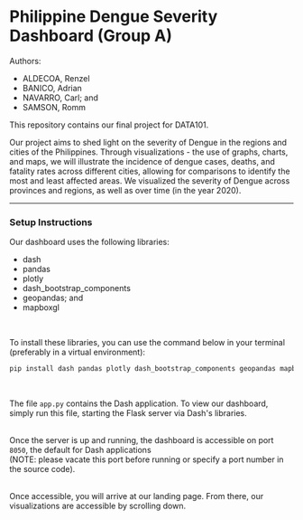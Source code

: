# Philippine Dengue Severity Dashboard (Group A)
 
Authors:
- ALDECOA, Renzel
- BANICO, Adrian
- NAVARRO, Carl; and
- SAMSON, Romm

This repository contains our final project for DATA101.

Our project aims to shed light on the severity of Dengue in the regions and cities of the Philippines. Through visualizations - the use of graphs, charts, and maps, we will illustrate the incidence of dengue cases, deaths, and fatality rates across different cities, allowing for comparisons to identify the most and least affected areas. We visualized the severity of Dengue across provinces and regions, as well as over time (in the year 2020).

<hr>

### Setup Instructions
Our dashboard uses the following libraries: <br>
- dash
- pandas
- plotly
- dash_bootstrap_components
- geopandas; and
- mapboxgl
<br>

To install these libraries, you can use the command below in your terminal (preferably in a virtual environment): <br>

```Python
pip install dash pandas plotly dash_bootstrap_components geopandas mapboxgl
```
<br>

The file `app.py` contains the Dash application. To view our dashboard, simply run this file, starting the Flask server via Dash's libraries. <br> <br>

Once the server is up and running, the dashboard is accessible on port `8050`, the default for Dash applications <br> (NOTE: please vacate this port before running or specify a port number in the source code). <br> <br>

Once accessible, you will arrive at our landing page. From there, our visualizations are accessible by scrolling down.
